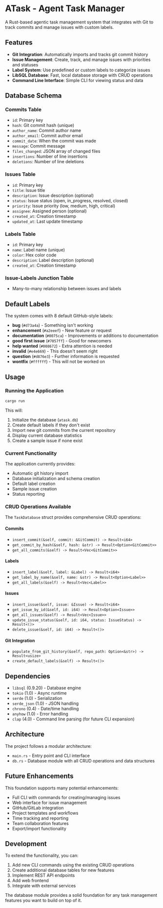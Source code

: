 # ATask - Agent Task Manager

A Rust-based agentic task management system that integrates with Git to track commits and manage issues with custom labels.

## Features

- **Git Integration**: Automatically imports and tracks git commit history
- **Issue Management**: Create, track, and manage issues with priorities and statuses
- **Label System**: Use predefined or custom labels to categorize issues
- **LibSQL Database**: Fast, local database storage with CRUD operations
- **Command Line Interface**: Simple CLI for viewing status and data

## Database Schema

### Commits Table
- `id`: Primary key
- `hash`: Git commit hash (unique)
- `author_name`: Commit author name
- `author_email`: Commit author email
- `commit_date`: When the commit was made
- `message`: Commit message
- `files_changed`: JSON array of changed files
- `insertions`: Number of line insertions
- `deletions`: Number of line deletions

### Issues Table
- `id`: Primary key
- `title`: Issue title
- `description`: Issue description (optional)
- `status`: Issue status (open, in_progress, resolved, closed)
- `priority`: Issue priority (low, medium, high, critical)
- `assignee`: Assigned person (optional)
- `created_at`: Creation timestamp
- `updated_at`: Last update timestamp

### Labels Table
- `id`: Primary key
- `name`: Label name (unique)
- `color`: Hex color code
- `description`: Label description (optional)
- `created_at`: Creation timestamp

### Issue-Labels Junction Table
- Many-to-many relationship between issues and labels

## Default Labels

The system comes with 8 default GitHub-style labels:

- **bug** (`#d73a4a`) - Something isn't working
- **enhancement** (`#a2eeef`) - New feature or request
- **documentation** (`#0075ca`) - Improvements or additions to documentation
- **good first issue** (`#7057ff`) - Good for newcomers
- **help wanted** (`#008672`) - Extra attention is needed
- **invalid** (`#e4e669`) - This doesn't seem right
- **question** (`#d876e3`) - Further information is requested
- **wontfix** (`#ffffff`) - This will not be worked on

## Usage

### Running the Application

```bash
cargo run
```

This will:
1. Initialize the database (`atask.db`)
2. Create default labels if they don't exist
3. Import new git commits from the current repository
4. Display current database statistics
5. Create a sample issue if none exist

### Current Functionality

The application currently provides:
- Automatic git history import
- Database initialization and schema creation
- Default label creation
- Sample issue creation
- Status reporting

### CRUD Operations Available

The `TaskDatabase` struct provides comprehensive CRUD operations:

#### Commits
- `insert_commit(&self, commit: &GitCommit) -> Result<i64>`
- `get_commit_by_hash(&self, hash: &str) -> Result<Option<GitCommit>>`
- `get_all_commits(&self) -> Result<Vec<GitCommit>>`

#### Labels
- `insert_label(&self, label: &Label) -> Result<i64>`
- `get_label_by_name(&self, name: &str) -> Result<Option<Label>>`
- `get_all_labels(&self) -> Result<Vec<Label>>`

#### Issues
- `insert_issue(&self, issue: &Issue) -> Result<i64>`
- `get_issue_by_id(&self, id: i64) -> Result<Option<Issue>>`
- `get_all_issues(&self) -> Result<Vec<Issue>>`
- `update_issue_status(&self, id: i64, status: IssueStatus) -> Result<()>`
- `delete_issue(&self, id: i64) -> Result<()>`

#### Git Integration
- `populate_from_git_history(&self, repo_path: Option<&str>) -> Result<usize>`
- `create_default_labels(&self) -> Result<()>`

## Dependencies

- `libsql` (0.9.20) - Database engine
- `tokio` (1.0) - Async runtime
- `serde` (1.0) - Serialization
- `serde_json` (1.0) - JSON handling
- `chrono` (0.4) - Date/time handling
- `anyhow` (1.0) - Error handling
- `clap` (4.0) - Command line parsing (for future CLI expansion)

## Architecture

The project follows a modular architecture:

- `main.rs` - Entry point and CLI interface
- `db.rs` - Database module with all CRUD operations and data structures

## Future Enhancements

This foundation supports many potential enhancements:

- Full CLI with commands for creating/managing issues
- Web interface for issue management
- GitHub/GitLab integration
- Project templates and workflows
- Time tracking and reporting
- Team collaboration features
- Export/import functionality

## Development

To extend the functionality, you can:

1. Add new CLI commands using the existing CRUD operations
2. Create additional database tables for new features
3. Implement REST API endpoints
4. Add web frontend
5. Integrate with external services

The database module provides a solid foundation for any task management features you want to build on top of it.
